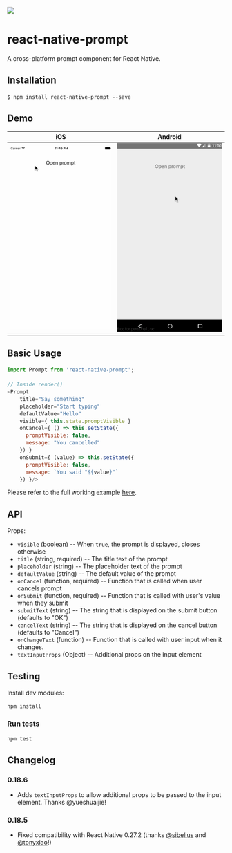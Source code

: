 [![](https://img.shields.io/npm/dm/react-native-prompt.svg?style=flat-square)](https://www.npmjs.com/package/react-native-prompt)

# react-native-prompt

A cross-platform prompt component for React Native.

## Installation

```
$ npm install react-native-prompt --save
```

## Demo

| iOS | Android |
| --- | ------- |
| ![](./demo.ios.gif) | ![](./demo.android.gif) |

## Basic Usage

```js
import Prompt from 'react-native-prompt';

// Inside render()
<Prompt
    title="Say something"
    placeholder="Start typing"
    defaultValue="Hello"
    visible={ this.state.promptVisible }
    onCancel={ () => this.setState({
      promptVisible: false,
      message: "You cancelled"
    }) }
    onSubmit={ (value) => this.setState({
      promptVisible: false,
      message: `You said "${value}"`
    }) }/>
```

Please refer to the full working example [here](./PromptExample/PromptExample.js).

## API

Props:

- `visible` (boolean) -- When `true`, the prompt is displayed, closes otherwise
- `title` (string, required) -- The title text of the prompt
- `placeholder` (string) -- The placeholder text of the prompt
- `defaultValue` (string) -- The default value of the prompt
- `onCancel` (function, required) -- Function that is called when user cancels prompt
- `onSubmit` (function, required) -- Function that is called with user's value when they submit
- `submitText` (string) -- The string that is displayed on the submit button (defaults to "OK")
- `cancelText` (string) -- The string that is displayed on the cancel button (defaults to "Cancel")
- `onChangeText` (function) -- Function that is called with user input when it changes.
- `textInputProps` (Object) -- Additional props on the input element

## Testing

Install dev modules:

```
npm install
```

### Run tests

```
npm test
```

## Changelog

### 0.18.6

- Adds `textInputProps` to allow additional props to be passed to the input element. Thanks @yueshuaijie!

### 0.18.5 

- Fixed compatibility with React Native 0.27.2 (thanks [@sibelius](https://github.com/sibelius) and [@tonyxiao](https://github.com/tonyxiao)!)
